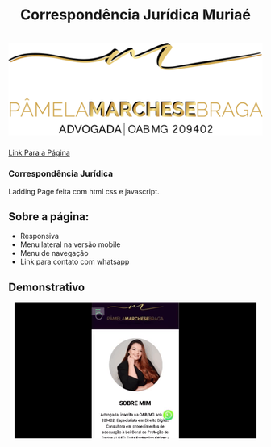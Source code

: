 <h1 align = center> Correspondência Jurídica Muriaé
<h1>
    <div align = "center">
        <img src="assets/img/logo.png" alt="">
    </div>
</h1>

[Link Para a Página](https://tarcisiocarvalho.github.io/correspondecia-juridica-v03/)


<h3>Correspondência Jurídica </h3>

<p>Ladding Page  feita com html css e javascript. </p>

<h2>Sobre a página:</h2>

<ul>
    <li>Responsiva</li>
    <li>Menu lateral na versão mobile</li>
    <li>Menu de navegação</li>
    <li>Link para contato com whatsapp</li>
</ul>
<h2>Demonstrativo</h2>

<div align = "center">
        <img src="assets/img/pamela.gif" alt="">
    </div>
